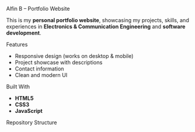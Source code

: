  Alfin B – Portfolio Website

This is my **personal portfolio website**, showcasing my projects, skills, and experiences in **Electronics & Communication Engineering** and **software development**.

Features
- Responsive design (works on desktop & mobile)
- Project showcase with descriptions
- Contact information
- Clean and modern UI

Built With
- **HTML5**
- **CSS3**
- **JavaScript**

Repository Structure
